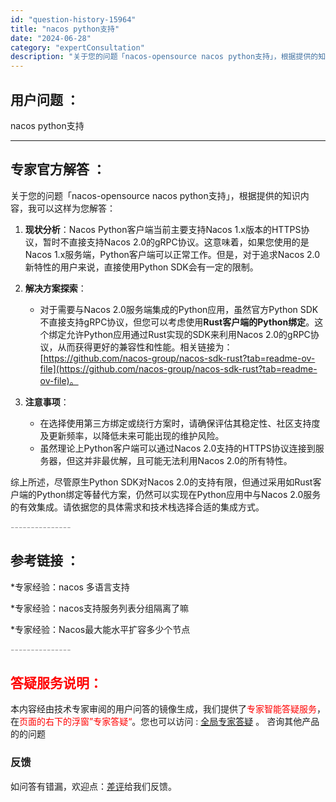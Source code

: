 ```yaml
---
id: "question-history-15964"
title: "nacos python支持"
date: "2024-06-28"
category: "expertConsultation"
description: "关于您的问题「nacos-opensource nacos python支持」，根据提供的知识内容，我可以这样为您解答：1. **现状分析**：Nacos Python客户端当前主要支持Nacos 1.x版本的HTTPS协议，暂时不直接支持Nacos 2.0的gRPC协议。这意味着，如果您使用的是N"
---
```


## 用户问题 ： 
 nacos python支持  

---------------
## 专家官方解答 ：

关于您的问题「nacos-opensource nacos python支持」，根据提供的知识内容，我可以这样为您解答：

1. **现状分析**：Nacos Python客户端当前主要支持Nacos 1.x版本的HTTPS协议，暂时不直接支持Nacos 2.0的gRPC协议。这意味着，如果您使用的是Nacos 1.x服务端，Python客户端可以正常工作。但是，对于追求Nacos 2.0新特性的用户来说，直接使用Python SDK会有一定的限制。

2. **解决方案探索**：
   - 对于需要与Nacos 2.0服务端集成的Python应用，虽然官方Python SDK不直接支持gRPC协议，但您可以考虑使用**Rust客户端的Python绑定**。这个绑定允许Python应用通过Rust实现的SDK来利用Nacos 2.0的gRPC协议，从而获得更好的兼容性和性能。相关链接为：[https://github.com/nacos-group/nacos-sdk-rust?tab=readme-ov-file](https://github.com/nacos-group/nacos-sdk-rust?tab=readme-ov-file)。

3. **注意事项**：
   - 在选择使用第三方绑定或绕行方案时，请确保评估其稳定性、社区支持度及更新频率，以降低未来可能出现的维护风险。
   - 虽然理论上Python客户端可以通过Nacos 2.0支持的HTTPS协议连接到服务器，但这并非最优解，且可能无法利用Nacos 2.0的所有特性。

综上所述，尽管原生Python SDK对Nacos 2.0的支持有限，但通过采用如Rust客户端的Python绑定等替代方案，仍然可以实现在Python应用中与Nacos 2.0服务的有效集成。请依据您的具体需求和技术栈选择合适的集成方式。


<font color="#949494">---------------</font> 


## 参考链接 ：

*专家经验：nacos 多语言支持 
 
 *专家经验：nacos支持服务列表分组隔离了嘛 
 
 *专家经验：Nacos最大能水平扩容多少个节点 


 <font color="#949494">---------------</font> 
 


## <font color="#FF0000">答疑服务说明：</font> 

本内容经由技术专家审阅的用户问答的镜像生成，我们提供了<font color="#FF0000">专家智能答疑服务</font>，在<font color="#FF0000">页面的右下的浮窗”专家答疑“</font>。您也可以访问 : [全局专家答疑](https://answer.opensource.alibaba.com/docs/intro) 。 咨询其他产品的的问题

### 反馈
如问答有错漏，欢迎点：[差评](https://ai.nacos.io/user/feedbackByEnhancerGradePOJOID?enhancerGradePOJOId=15965)给我们反馈。
